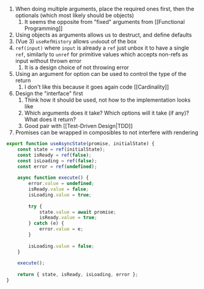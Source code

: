 1. When doing multiple arguments, place the required ones first, then the optionals (which most likely should be objects)
	1. It seems the opposite from "fixed" arguments from [[Functional Programming]]
2. Using objects as arguments allows us to destruct, and define defaults
3. (Vue 3) `useRefHistory` allows `undo`out of the box
4. `ref(input)` where `input` is already a `ref` just unbox it to have a single `ref`, similarly to `unref` for primitive values which accepts non-refs as input without thrown error
	1. It is a design choice of not throwing error
5. Using an argument for option can be used to control the type of the return
	1. I don't like this because it goes again code [[Cardinality]]
6. Design the "interface" first
	1. Think how it should be used, not how to the implementation looks like
	2. Which arguments does it take?
	   Which options will it take (if any)?
	   What does it return?
	3. Good pair with [[Test-Driven Design|TDD]] 
7. Promises can be wrapped in composibles to not interfere with rendering

```typescript
export function useAsyncState(promise, initialState) { 
	const state = ref(initialState);
	const isReady = ref(false);
	const isLoading = ref(false);
	const error = ref(undefined);
	
	async function execute() { 
		error.value = undefined; 
		isReady.value = false; 
		isLoading.value = true; 
		
		try {
			state.value = await promise;
			isReady.value = true;
		} catch (e) { 
			error.value = e; 
		}
		
		isLoading.value = false; 
	} 
	
	execute();
	 
	return { state, isReady, isLoading, error };
}
```
